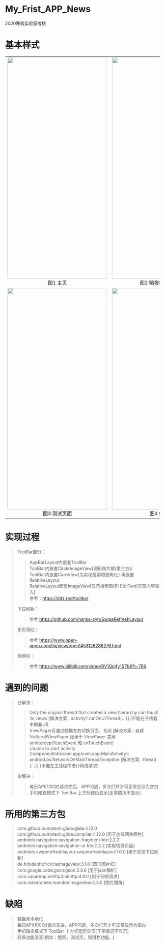 # My_Frist_APP_News
2020寒假实验室考核

# 基本样式
<table>
    <tr>
        <td ><center><img src="https://img.imgdb.cn/item/604ce6d65aedab222c83e505.jpg" height="720" width="324" >图1  主页 </center></td>
        <td ><center><img src="https://img.imgdb.cn/item/604ce6d65aedab222c83e50b.jpg" height="720" width="324"  >图2 暗夜模式下主页</center></td>
    </tr>
    <tr>
        <td><center><img src="https://img.imgdb.cn/item/604ce6d65aedab222c83e4f8.jpg" height="720" width="324" >图3 测试页面</center></td>
        <td ><center><img src="https://img.imgdb.cn/item/604ce6d65aedab222c83e4fe.jpg" height="720" width="324"  >图4 侧滑栏</center> </td>
    </tr>
</table>


# 实现过程
> ToolBar部分：
> > AppBarLayout内嵌套ToolBar  
> > ToolBar内嵌套CircleImageView[圆形图片框(第三方)]  
> > ToolBar内嵌套CardView{为实现搜索框圆角化} 再嵌套RelativeLayout  
> > RelativeLayout嵌套ImageView[显示搜索图标]   EditText[实现内容输入]  
> > 参考：https://ddz.red/toolbar  
> 
> 下拉刷新：
> > 参考 https://github.com/hanks-zyh/SwipeRefreshLayout  
> 
> 多页滑动：
> > 参考 https://www.open-open.com/lib/view/open1453126286276.html  
> 
> 侧滑栏：
> > 参考 https://www.bilibili.com/video/BV1Qp4y1S7b8?t=786  

# 遇到的问题
> 已解决：
> > Only the original thread that created a view hierarchy can touch its views.[解决方案 : activity?.runOnUiThread{...}] (不能在子线程中刷新UI)  
> > ViewPager可通过触摸左右切换页面，关闭 [解决方案 : 自建 NoScrollViewPager 继承于 ViewPager 禁用 onInterceptTouchEvent 和 onTouchEvent]  
> > Unable to start activity ComponentInfo{com.app/com.app.MainActivity}: android.os.NetworkOnMainThreadException [解决方案 : thread {...}] (不能在主线程中进行网络请求)  
>   
> 未解决：
> > 每日API(100次)请求完后，APP闪退，多次打开才可正常显示为空白  
> > 手机暗夜模式下 ToolBar 上方标题仍显示[正常情况不显示]  

# 所用的第三方包
> com.github.bumptech.glide:glide:4.12.0  com.github.bumptech.glide:compiler:4.12.0  [用于加载网络图片]  
> androidx.navigation:navigation-fragment-ktx:2.2.2      androidx.navigation:navigation-ui-ktx:2.2.2  [实现切换页面]  
> androidx.swiperefreshlayout:swiperefreshlayout:1.0.0 [用于实现下拉刷新]  
> de.hdodenhof:circleimageview:3.1.0 [圆形图片框]  
> com.google.code.gson:gson:2.8.6 [用于json解析]  
> com.squareup.okhttp3:okhttp:4.9.0 [用于网络请求]  
> com.makeramen:roundedimageview:2.3.0 [图片圆角]  

# 缺陷
> 数据未本地化  
> 每日API(100次)请求完后，APP闪退，多次打开才可正常显示为空白  
> 手机暗夜模式下 ToolBar 上方标题仍显示[正常情况不显示]  
> 好多功能没写(例如：搜索，测试页，侧滑栏功能...)
